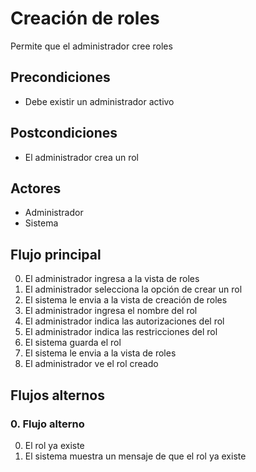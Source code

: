 # Creación de roles

Permite que el administrador cree roles

## Precondiciones

* Debe existir un administrador activo

## Postcondiciones

* El administrador crea un rol

## Actores

* Administrador
* Sistema

## Flujo principal

0. El administrador ingresa a la vista de roles
1. El administrador selecciona la opción de crear un rol
2. El sistema le envia a la vista de creación de roles
3. El administrador ingresa el nombre del rol
4. El administrador indica las autorizaciones del rol
5. El administrador indica las restricciones del rol
6. El sistema guarda el rol
7. El sistema le envia a la vista de roles
8. El administrador ve el rol creado

## Flujos alternos

### 0.  Flujo alterno

0. El rol ya existe
1. El sistema muestra un mensaje de que el rol ya existe


